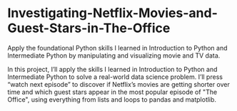 # Investigating-Netflix-Movies-and-Guest-Stars-in-The-Office
Apply the foundational Python skills I learned in Introduction to Python and Intermediate Python by manipulating and visualizing movie and TV data.


In this project, I’ll apply the skills I learned in Introduction to Python and Intermediate Python to solve a real-world data science problem. I’ll press “watch next episode” to discover if Netflix’s movies are getting shorter over time and which guest stars appear in the most popular episode of "The Office", using everything from lists and loops to pandas and matplotlib.
